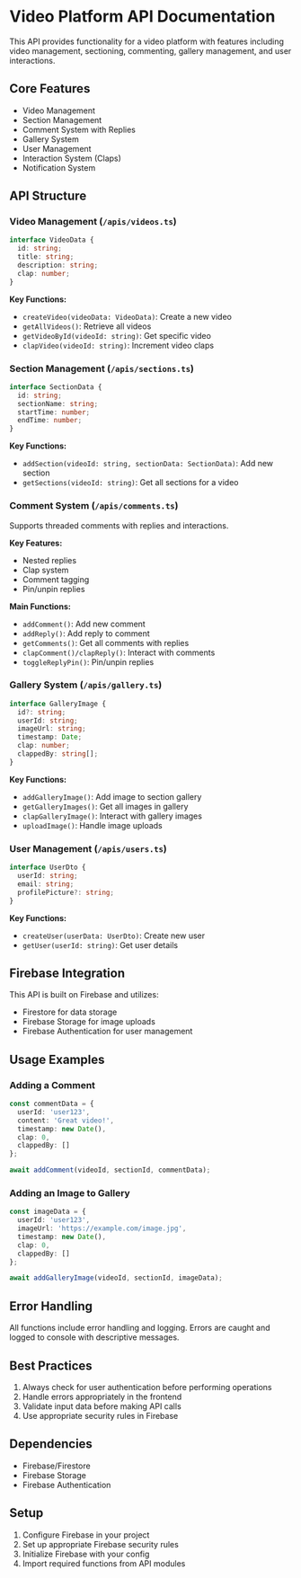 # Video Platform API Documentation

This API provides functionality for a video platform with features including video management, sectioning, commenting, gallery management, and user interactions.

## Core Features

- Video Management
- Section Management 
- Comment System with Replies
- Gallery System
- User Management
- Interaction System (Claps)
- Notification System

## API Structure

### Video Management (`/apis/videos.ts`)

```typescript
interface VideoData {
  id: string;
  title: string; 
  description: string;
  clap: number;
}
```

**Key Functions:**
- `createVideo(videoData: VideoData)`: Create a new video
- `getAllVideos()`: Retrieve all videos
- `getVideoById(videoId: string)`: Get specific video
- `clapVideo(videoId: string)`: Increment video claps

### Section Management (`/apis/sections.ts`)

```typescript
interface SectionData {
  id: string;
  sectionName: string;
  startTime: number;
  endTime: number;
}
```

**Key Functions:**
- `addSection(videoId: string, sectionData: SectionData)`: Add new section
- `getSections(videoId: string)`: Get all sections for a video

### Comment System (`/apis/comments.ts`)

Supports threaded comments with replies and interactions.

**Key Features:**
- Nested replies
- Clap system
- Comment tagging
- Pin/unpin replies

**Main Functions:**
- `addComment()`: Add new comment
- `addReply()`: Add reply to comment
- `getComments()`: Get all comments with replies
- `clapComment()/clapReply()`: Interact with comments
- `toggleReplyPin()`: Pin/unpin replies

### Gallery System (`/apis/gallery.ts`)

```typescript
interface GalleryImage {
  id?: string;
  userId: string;
  imageUrl: string;
  timestamp: Date;
  clap: number;
  clappedBy: string[];
}
```

**Key Functions:**
- `addGalleryImage()`: Add image to section gallery
- `getGalleryImages()`: Get all images in gallery
- `clapGalleryImage()`: Interact with gallery images
- `uploadImage()`: Handle image uploads

### User Management (`/apis/users.ts`)

```typescript
interface UserDto {
  userId: string;
  email: string;
  profilePicture?: string;
}
```

**Key Functions:**
- `createUser(userData: UserDto)`: Create new user
- `getUser(userId: string)`: Get user details

## Firebase Integration

This API is built on Firebase and utilizes:
- Firestore for data storage
- Firebase Storage for image uploads
- Firebase Authentication for user management

## Usage Examples

### Adding a Comment
```typescript
const commentData = {
  userId: 'user123',
  content: 'Great video!',
  timestamp: new Date(),
  clap: 0,
  clappedBy: []
};

await addComment(videoId, sectionId, commentData);
```

### Adding an Image to Gallery
```typescript
const imageData = {
  userId: 'user123',
  imageUrl: 'https://example.com/image.jpg',
  timestamp: new Date(),
  clap: 0,
  clappedBy: []
};

await addGalleryImage(videoId, sectionId, imageData);
```

## Error Handling

All functions include error handling and logging. Errors are caught and logged to console with descriptive messages.

## Best Practices

1. Always check for user authentication before performing operations
2. Handle errors appropriately in the frontend
3. Validate input data before making API calls
4. Use appropriate security rules in Firebase

## Dependencies

- Firebase/Firestore
- Firebase Storage
- Firebase Authentication

## Setup

1. Configure Firebase in your project
2. Set up appropriate Firebase security rules
3. Initialize Firebase with your config
4. Import required functions from API modules